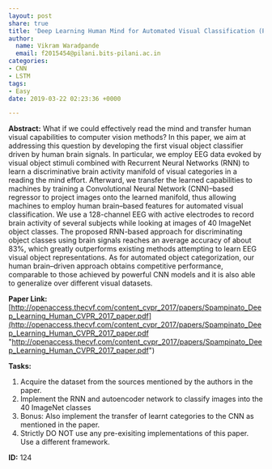 ```yaml
---
layout: post
share: true
title: 'Deep Learning Human Mind for Automated Visual Classification (Paper ID: 124)'
author:
  name: Vikram Waradpande
  email: f2015454@pilani.bits-pilani.ac.in
categories:
- CNN
- LSTM
tags:
- Easy
date: 2019-03-22 02:23:36 +0000

---
```

**Abstract:** What if we could effectively read the mind and transfer human visual capabilities to computer vision methods? In this paper, we aim at addressing this question by developing the first visual object classifier driven by human brain signals. In particular, we employ EEG data evoked by visual object stimuli combined with Recurrent Neural Networks (RNN) to learn a discriminative brain activity manifold of visual categories in a reading the mind effort. Afterward, we transfer the learned capabilities to machines by training a Convolutional Neural Network (CNN)–based regressor to project images onto the learned manifold, thus allowing machines to employ human brain–based features for automated visual classification. We use a 128-channel EEG with active electrodes to record brain activity of several subjects while looking at images of 40 ImageNet object classes. The proposed RNN-based approach for discriminating object classes using brain signals reaches an average accuracy of about 83%, which greatly outperforms existing methods attempting to learn EEG visual object representations. As for automated object categorization, our human brain–driven approach obtains competitive performance, comparable to those achieved by powerful CNN models and it is also able to generalize over different visual datasets.

**Paper Link:** [http://openaccess.thecvf.com/content_cvpr_2017/papers/Spampinato_Deep_Learning_Human_CVPR_2017_paper.pdf](http://openaccess.thecvf.com/content_cvpr_2017/papers/Spampinato_Deep_Learning_Human_CVPR_2017_paper.pdf "http://openaccess.thecvf.com/content_cvpr_2017/papers/Spampinato_Deep_Learning_Human_CVPR_2017_paper.pdf")

**Tasks:**

1. Acquire the dataset from the sources mentioned by the authors in the paper.
2. Implement the RNN and autoencoder network to classify images into the 40 ImageNet classes
3. Bonus: Also implement the transfer of learnt categories to the CNN as mentioned in the paper.
4. Strictly DO NOT use any pre-exisiting implementations of this paper. Use a different framework.

**ID:** 124
